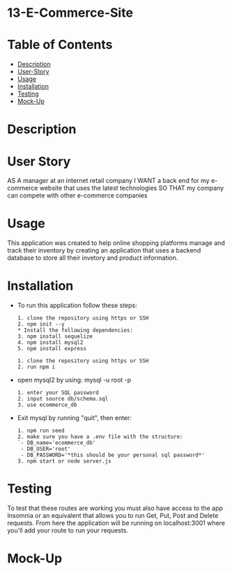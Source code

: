 # 13-E-Commerce-Site

# Table of Contents
- [Description](#description)
- [User-Story](#user-story)
- [Usage](#usage)
- [Installation](#installation)
- [Testing](#testing)
- [Mock-Up](#mock-up)

# Description

# User Story
AS A manager at an internet retail company
I WANT a back end for my e-commerce website that uses the latest technologies
SO THAT my company can compete with other e-commerce companies

# Usage
This application was created to help online shopping platforms manage and track their inventory by creating an application that uses a backend database to store all their invetory and product information.

# Installation
* To run this application follow these steps:
    ```
    1. clone the repository using https or SSH
    2. npm init --y
    * Install the following dependencies:
    3. npm install sequelize
    4. npm install mysql2
    5. npm install express
    ```

    ```
    1. clone the repository using https or SSH
    2. run npm i
    ```
* open mysql2 by using: mysql -u root -p

    ```
    1. enter your SQL password
    2. input source db/schema.sql
    3. use ecommerce_db
    ```

* Exit mysql by running "quit", then enter:

    ```
    1. npm run seed
    2. make sure you have a .env file with the structure:
    `- DB_name='ecommerce_db'
     - DB_USER='root'
     - DB_PASSWORD='*this should be your personal sql password*'
    3. npm start or node server.js
    ```


# Testing
To test that these routes are working you must also have access to the app Insomnia or an equivalent that allows you to run Get, Put, Post and Delete requests. From here the application will be running on localhost:3001 where you'll add your route to run your requests.

# Mock-Up